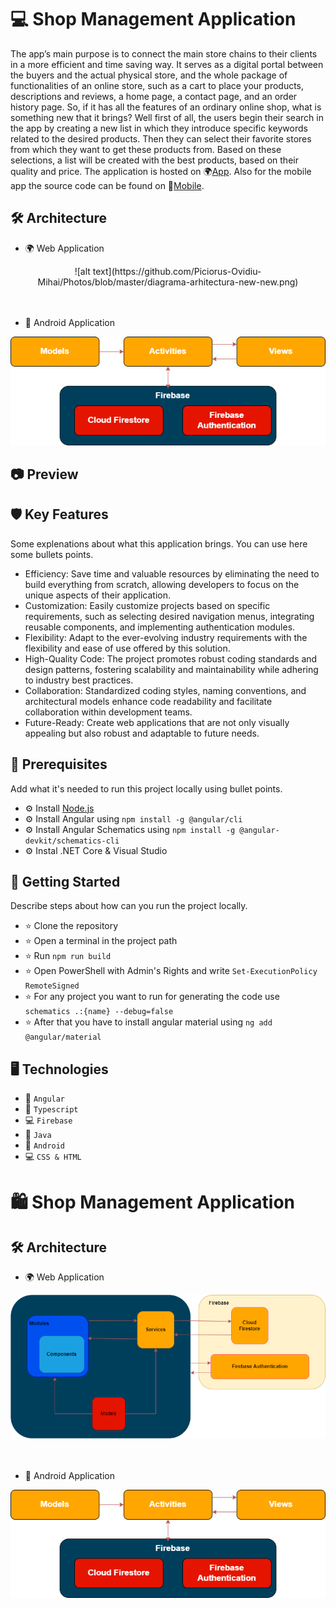 # 💻 Shop Management Application
The app’s main purpose is to connect the main store chains to their clients in a more efficient and time saving way. It serves as a digital portal between the buyers and the actual physical store, and the whole package of functionalities of an online store, such as a cart to place your products, descriptions and reviews, a home page, a contact page, and an order history page.
So, if it has all the features of an ordinary online shop, what is something new that it brings? Well first of all, the users begin their search in the app by creating a new list in which they introduce specific keywords related to the desired products. Then they can select their favorite stores from which they want to get these products from. Based on these selections, a list will be created with the best products, based on their quality and price. 
The application is hosted on 🌍[App](https://shopmanagement-af64b.web.app/).
Also for the mobile app the source code can be found on 📱[Mobile](https://github.com/Piciorus-Ovidiu-Mihai/ShopManagement/tree/main/shop-management-android).

## 🛠️ Architecture

* 🌍 Web Application
<p align="center">
 ![alt text](https://github.com/Piciorus-Ovidiu-Mihai/Photos/blob/master/diagrama-arhitectura-new-new.png)<br/><br/><br/>
</p>

* 📱 Android Application
<p align="center">
 <img src="https://github.com/Piciorus-Ovidiu-Mihai/Photos/blob/master/diagram-android-new-new.png">
</p>

## 📷 Preview  

## 🛡️ Key Features
Some explenations about what this application brings. You can use here some bullets points.
* Efficiency: Save time and valuable resources by eliminating the need to build everything from scratch, allowing developers to focus on the unique aspects of their application.
* Customization: Easily customize projects based on specific requirements, such as selecting desired navigation menus, integrating reusable components, and implementing authentication modules.
* Flexibility: Adapt to the ever-evolving industry requirements with the flexibility and ease of use offered by this solution.
* High-Quality Code: The project promotes robust coding standards and design patterns, fostering scalability and maintainability while adhering to industry best practices.
* Collaboration: Standardized coding styles, naming conventions, and architectural models enhance code readability and facilitate collaboration within development teams.
* Future-Ready: Create web applications that are not only visually appealing but also robust and adaptable to future needs.

## 💽 Prerequisites
Add what it's needed to run this project locally using bullet points.
* ⚙️ Install [Node.js](https://nodejs.org/en/download/)
* ⚙️ Install Angular using `npm install -g @angular/cli`
* ⚙️ Install Angular Schematics using `npm install -g @angular-devkit/schematics-cli`
* ⚙️ Instal .NET Core & Visual Studio

## 🚀 Getting Started
Describe steps about how can you run the project locally.
* ⭐ Clone the repository
* ⭐ Open a terminal in the project path
* ⭐ Run `npm run build`
* ⭐ Open PowerShell with Admin's Rights and write `Set-ExecutionPolicy RemoteSigned`
* ⭐ For any project you want to run for generating the code use `schematics .:{name} --debug=false`
* ⭐ After that you have to install angular material using `ng add @angular/material`

## 🖥️ Technologies
* 💽 `Angular`
* 💽 `Typescript`
* 💻 `Firebase`
* 💽 `Java`
* 💽 `Android`
* 💻 `CSS & HTML`


# 🛍️ Shop Management Application

## 🛠 Architecture
* 🌍 Web Application

 ![alt text](https://github.com/Piciorus-Ovidiu-Mihai/Photos/blob/master/diagrama-arhitectura-new-new.png)<br/><br/><br/>

* 📱 Android Application

 ![alt text](https://github.com/Piciorus-Ovidiu-Mihai/Photos/blob/master/diagram-android-new-new.png)<br/><br/><br/>

